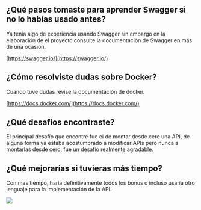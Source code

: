 ## ¿Qué pasos tomaste para aprender Swagger si no lo habías usado antes?

Ya tenía algo de experiencia usando Swagger sin embargo en la elaboración de
el proyecto consulte la documentación de Swagger en más de una ocasión. 

[https://swagger.io/](https://swagger.io/)


## ¿Cómo resolviste dudas sobre Docker?

Cuando tuve dudas revise la documentación de docker.

[https://docs.docker.com/](https://docs.docker.com/)



## ¿Qué desafíos encontraste?

El principal desafío que encontré fue el de montar desde cero una API, 
de alguna forma ya estaba acostumbrado a modificar APIs pero nunca a montarlas desde cero, fue un desafío realmente agradable.



## ¿Qué mejorarías si tuvieras más tiempo?
Con mas tiempo, haria definitivamente todos los bonus o incluso usaría otro lenguaje para
la implementación de la API.


[![](https://media.tenor.com/30WXBNQ4mhwAAAAC/maxwell-cat-cat.gif)](https://www.youtube.com/watch?v=ycHVUvvOwzY)

